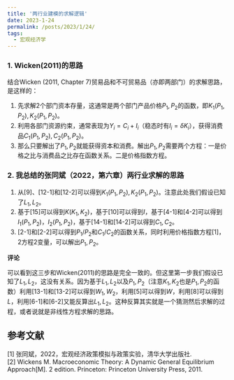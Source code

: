 ```yaml
---
title: '两行业建模的求解逻辑'
date: 2023-1-24
permalink: /posts/2023/1/24/
tags:
  - 宏观经济学  
---
```


### 1. Wicken(2011)的思路

结合Wicken (2011, Chapter 7)贸易品和不可贸易品（亦即两部门）的求解思路，是这样的：
1. 先求解2个部门资本存量，这通常是两个部门产品价格$P_1,P_2$的函数，即$K_1(P_1,P_2),K_2(P_1,P_2)$。
2. 利用各部门资源约束，通常表现为$Y_i=C_i+I_i$（稳态时有$I_i=\delta K_i$），获得消费品$C_1(P_1,P_2),C_2(P_1,P_2)$。
3. 那么只要解出了$P_1,P_2$就能获得资本和消费。解出$P_1,P_2$需要两个方程：一是价格之比与消费品之比存在函数关系。二是价格指数方程。

### 2. 我总结的张同斌（2022，第六章）两行业求解的思路

1. 从[9]、[12-1]和[12-2]可以得到$K_1(P_1,P_2),K_2(P_1,P_2)$。注意此处我们假设已知了$L_1,L_2$。
2. 基于[15]可以得到$K(K_1,K_2)$，基于[10]可以得到$I$，基于[4-1]和[4-2]可以得到$I_1(P_1,P_2)，I_2(P_1,P_2)$，基于[14-1]和[14-2]可以得到$C_1,C_2$。
3. [2-1]和[2-2]可以得到$P_1/P_2$和$C_1/C_2$的函数关系，同时利用价格指数方程[1]，2方程2变量，可以解出$P_1,P_2$。

**评论**


可以看到这三步和Wicken(2011)的思路是完全一致的。但这里第一步我们假设已知了$L_1,L_2$，这没有关系。因为基于$L_1,L_2$以及$P_1,P_2$（注意$K_1,K_2$也是$P_1,P_2$的函数）利用[13-1]和[13-2]可以得到$W_1,W_2$，利用[5]可以得到$W$，利用[8]可以得到$L$，利用[6-1]和[6-2]又能反算出$L_1,L_2$。这种反算其实就是一个猜测然后求解的过程，或者说就是非线性方程求解的思路。

## 参考文献
[1] 张同斌，2022，宏观经济政策模拟与政策实验，清华大学出版社.  
[2] Wickens M. Macroeconomic Theory: A Dynamic General Equilibrium Approach[M]. 2 edition. Princeton: Princeton University Press, 2011.

